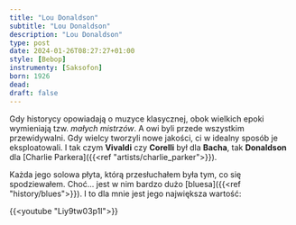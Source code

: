 ```yaml
---
title: "Lou Donaldson"
subtitle: "Lou Donaldson"
description: "Lou Donaldson"
type: post
date: 2024-01-26T08:27:27+01:00
style: [Bebop] 
instrumenty: [Saksofon]
born: 1926
dead: 
draft: false
---
```

Gdy historycy opowiadają o muzyce klasycznej, obok wielkich epoki wymieniają tzw. *małych mistrzów*.
A owi byli przede wszystkim przewidywalni. Gdy wielcy tworzyli nowe jakości, ci w idealny sposób je eksploatowali.
I tak czym __Vivaldi__ czy __Corelli__ był dla __Bacha__, tak __Donaldson__ dla [Charlie Parkera]({{<ref "artists/charlie_parker">}}).

Każda jego solowa płyta, którą przesłuchałem była tym, co się spodziewałem. Choć... jest w nim bardzo dużo [bluesa]({{<ref "history/blues">}}). I to dla mnie jest jego największa wartość:

{{<youtube "Liy9tw03p1I">}}
